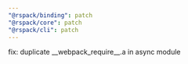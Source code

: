 ```yaml
---
"@rspack/binding": patch
"@rspack/core": patch
"@rspack/cli": patch
---
```


fix: duplicate \_\_webpack_require__.a in async module
